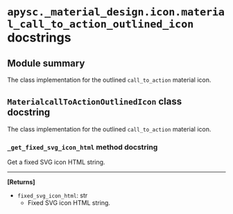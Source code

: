 # `apysc._material_design.icon.material_call_to_action_outlined_icon` docstrings

## Module summary

The class implementation for the outlined `call_to_action` material icon.

## `MaterialcallToActionOutlinedIcon` class docstring

The class implementation for the outlined `call_to_action` material icon.

### `_get_fixed_svg_icon_html` method docstring

Get a fixed SVG icon HTML string.<hr>

**[Returns]**

- `fixed_svg_icon_html`: str
  - Fixed SVG icon HTML string.